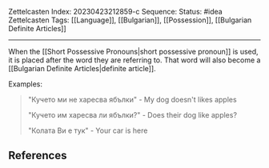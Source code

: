 Zettelcasten Index: 20230423212859-c
Sequence:
Status: #idea
Zettelcasten Tags:  [[Language]], [[Bulgarian]], [[Possession]], [[Bulgarian Definite Articles]]

---

When the [[Short Possessive Pronouns|short possessive pronoun]] is used, it is placed after the word they are referring to. That word will also become a [[Bulgarian Definite Articles|definite article]].

Examples:
> "Кучето ми не харесва ябълки" - My dog doesn't likes apples
> 
> "Кучето им харесва ли ябълки?" - Does their dog like apples?
> 
> "Колата Ви е тук" - Your car is here

## References